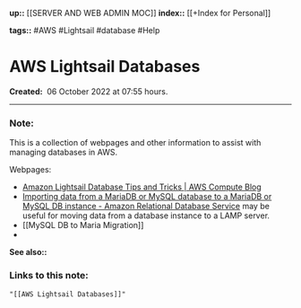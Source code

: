 **up::** [[SERVER AND WEB ADMIN MOC]]
**index::** [[+Index for Personal]]
 

**tags::** #AWS #Lightsail #database #Help 

# AWS Lightsail Databases

**Created:**  06 October 2022 at  07:55 hours.

___
### Note:
This is a collection of webpages and other information to assist with managing databases in AWS.

Webpages:
- [Amazon Lightsail Database Tips and Tricks | AWS Compute Blog](https://aws.amazon.com/blogs/compute/amazon-lightsail-database-tips-and-tricks/)
- [Importing data from a MariaDB or MySQL database to a MariaDB or MySQL DB instance - Amazon Relational Database Service](https://docs.aws.amazon.com/AmazonRDS/latest/UserGuide/MySQL.Procedural.Importing.SmallExisting.html) may be useful for moving data from a database instance to a LAMP server.
- [[MySQL DB to Maria Migration]]
- 


**See also::** 

### Links to this note:
```query
"[[AWS Lightsail Databases]]"
```

